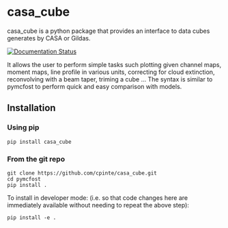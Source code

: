# casa_cube

casa_cube is a python package that provides an interface to data cubes generates by CASA or Gildas.

[![Documentation Status](https://readthedocs.org/projects/casa-cube/badge/?version=latest)](https://casa-cube.readthedocs.io/en/latest/)

It allows the user to perform simple tasks such plotting given channel maps, moment maps, line profile in various units, correcting for cloud extinction, reconvolving with a beam taper, triming a cube ...
The syntax is similar to pymcfost to perform quick and easy comparison with models.

## Installation

### Using pip
```
pip install casa_cube
```

### From the git repo
```
git clone https://github.com/cpinte/casa_cube.git
cd pymcfost
pip install .
```

To install in developer mode: (i.e. so that code changes here are immediately available without needing to repeat the above step):

```
pip install -e .
```
